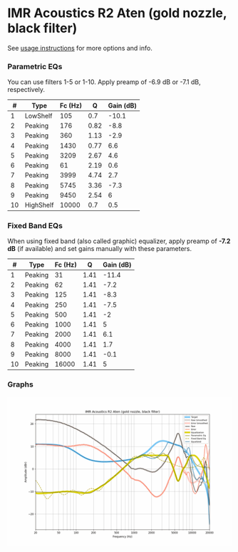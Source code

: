 # IMR Acoustics R2 Aten (gold nozzle, black filter)
See [usage instructions](https://github.com/jaakkopasanen/AutoEq#usage) for more options and info.

### Parametric EQs
You can use filters 1-5 or 1-10. Apply preamp of -6.9 dB or -7.1 dB, respectively.

|   # | Type      |   Fc (Hz) |    Q |   Gain (dB) |
|-----|-----------|-----------|------|-------------|
|   1 | LowShelf  |       105 | 0.7  |       -10.1 |
|   2 | Peaking   |       176 | 0.82 |        -8.8 |
|   3 | Peaking   |       360 | 1.13 |        -2.9 |
|   4 | Peaking   |      1430 | 0.77 |         6.6 |
|   5 | Peaking   |      3209 | 2.67 |         4.6 |
|   6 | Peaking   |        61 | 2.19 |         0.6 |
|   7 | Peaking   |      3999 | 4.74 |         2.7 |
|   8 | Peaking   |      5745 | 3.36 |        -7.3 |
|   9 | Peaking   |      9450 | 2.54 |         6   |
|  10 | HighShelf |     10000 | 0.7  |         0.5 |

### Fixed Band EQs
When using fixed band (also called graphic) equalizer, apply preamp of **-7.2 dB** (if available) and set gains manually with these parameters.

|   # | Type    |   Fc (Hz) |    Q |   Gain (dB) |
|-----|---------|-----------|------|-------------|
|   1 | Peaking |        31 | 1.41 |       -11.4 |
|   2 | Peaking |        62 | 1.41 |        -7.2 |
|   3 | Peaking |       125 | 1.41 |        -8.3 |
|   4 | Peaking |       250 | 1.41 |        -7.5 |
|   5 | Peaking |       500 | 1.41 |        -2   |
|   6 | Peaking |      1000 | 1.41 |         5   |
|   7 | Peaking |      2000 | 1.41 |         6.1 |
|   8 | Peaking |      4000 | 1.41 |         1.7 |
|   9 | Peaking |      8000 | 1.41 |        -0.1 |
|  10 | Peaking |     16000 | 1.41 |         5   |

### Graphs
![](./IMR%20Acoustics%20R2%20Aten%20(gold%20nozzle,%20black%20filter).png)
